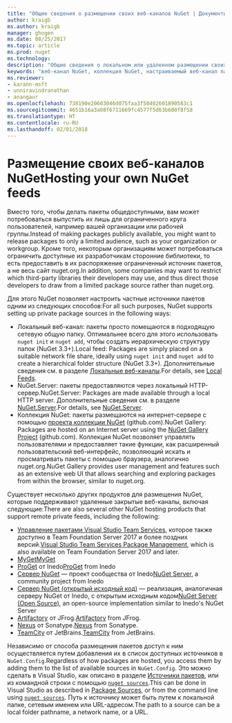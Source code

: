 ```yaml
---
title: "Общие сведения о размещении своих веб-каналов NuGet | Документы Майкрософт"
author: kraigb
ms.author: kraigb
manager: ghogen
ms.date: 08/25/2017
ms.topic: article
ms.prod: nuget
ms.technology: 
description: "Общие сведения о локальном или удаленном размещении своих веб-каналов пакетов NuGet или коллекций."
keywords: "веб-канал NuGet, коллекция NuGet, настраиваемый веб-канал пакетов, NuGet.Server"
ms.reviewer:
- karann-msft
- unniravindranathan
- anangaur
ms.openlocfilehash: 738190e20603046d075faa3f50402601890583c1
ms.sourcegitcommit: 4651b16a3a08f6711669fc4577f5d63b600f8f58
ms.translationtype: HT
ms.contentlocale: ru-RU
ms.lasthandoff: 02/01/2018
---
```

# <a name="hosting-your-own-nuget-feeds"></a><span data-ttu-id="042bc-104">Размещение своих веб-каналов NuGet</span><span class="sxs-lookup"><span data-stu-id="042bc-104">Hosting your own NuGet feeds</span></span>

<span data-ttu-id="042bc-105">Вместо того, чтобы делать пакеты общедоступными, вам может потребоваться выпустить их лишь для ограниченного круга пользователей, например вашей организации или рабочей группы.</span><span class="sxs-lookup"><span data-stu-id="042bc-105">Instead of making packages publicly available, you might want to release packages to only a limited audience, such as your organization or workgroup.</span></span> <span data-ttu-id="042bc-106">Кроме того, некоторым организациям может потребоваться ограничить доступные их разработчикам сторонние библиотеки, то есть предоставить в их распоряжение ограниченный источник пакетов, а не весь сайт nuget.org.</span><span class="sxs-lookup"><span data-stu-id="042bc-106">In addition, some companies may want to restrict which third-party libraries their developers may use, and thus direct those developers to draw from a limited package source rather than nuget.org.</span></span>

<span data-ttu-id="042bc-107">Для этого NuGet позволяет настроить частные источники пакетов одним из следующих способов:</span><span class="sxs-lookup"><span data-stu-id="042bc-107">For all such purposes, NuGet supports setting up private package sources in the following ways:</span></span>

- <span data-ttu-id="042bc-108">Локальный веб-канал: пакеты просто помещаются в подходящую сетевую общую папку. Оптимальнее всего для этого использовать `nuget init` и `nuget add`, чтобы создать иерархическую структуру папок (NuGet 3.3+).</span><span class="sxs-lookup"><span data-stu-id="042bc-108">Local feed: Packages are simply placed on a suitable network file share, ideally using `nuget init` and `nuget add` to create a hierarchical folder structure (NuGet 3.3+).</span></span> <span data-ttu-id="042bc-109">Дополнительные сведения см. в разделе [Локальные веб-каналы](../hosting-packages/local-feeds.md).</span><span class="sxs-lookup"><span data-stu-id="042bc-109">For details, see [Local Feeds](../hosting-packages/local-feeds.md).</span></span>
- <span data-ttu-id="042bc-110">NuGet.Server: пакеты предоставляются через локальный HTTP-сервер.</span><span class="sxs-lookup"><span data-stu-id="042bc-110">NuGet.Server: Packages are made available through a local HTTP server.</span></span> <span data-ttu-id="042bc-111">Дополнительные сведения см. в разделе [NuGet.Server](../hosting-packages/nuget-server.md).</span><span class="sxs-lookup"><span data-stu-id="042bc-111">For details, see [NuGet.Server](../hosting-packages/nuget-server.md).</span></span>
- <span data-ttu-id="042bc-112">Коллекция NuGet: пакеты размещаются на интернет-сервере с помощью [проекта коллекции NuGet](https://github.com/NuGet/NuGetGallery#build-and-run-the-gallery-in-arbitrary-number-easy-steps) (github.com).</span><span class="sxs-lookup"><span data-stu-id="042bc-112">NuGet Gallery: Packages are hosted on an Internet server using the [NuGet Gallery Project](https://github.com/NuGet/NuGetGallery#build-and-run-the-gallery-in-arbitrary-number-easy-steps) (github.com).</span></span> <span data-ttu-id="042bc-113">Коллекция NuGet позволяет управлять пользователями и предоставляет такие функции, как расширенный пользовательский веб-интерфейс, позволяющий искать и просматривать пакеты с помощью браузера, аналогично nuget.org.</span><span class="sxs-lookup"><span data-stu-id="042bc-113">NuGet Gallery provides user management and features such as an extensive web UI that allows searching and exploring packages from within the browser, similar to nuget.org.</span></span>

<span data-ttu-id="042bc-114">Существует несколько других продуктов для размещения NuGet, которые поддерживают удаленные закрытые веб-каналы, включая следующие:</span><span class="sxs-lookup"><span data-stu-id="042bc-114">There are also several other NuGet hosting products that support remote private feeds, including the following:</span></span>

- <span data-ttu-id="042bc-115">[Управление пакетами Visual Studio Team Services](https://www.visualstudio.com/docs/package/nuget/publish), которое также доступно в Team Foundation Server 2017 и более поздних версий.</span><span class="sxs-lookup"><span data-stu-id="042bc-115">[Visual Studio Team Services Package Management](https://www.visualstudio.com/docs/package/nuget/publish), which is also available on Team Foundation Server 2017 and later.</span></span>
- [<span data-ttu-id="042bc-116">MyGet</span><span class="sxs-lookup"><span data-stu-id="042bc-116">MyGet</span></span>](http://myget.org)
- <span data-ttu-id="042bc-117">[ProGet](http://inedo.com/proget) от Inedo</span><span class="sxs-lookup"><span data-stu-id="042bc-117">[ProGet](http://inedo.com/proget) from Inedo</span></span>
- <span data-ttu-id="042bc-118">[Сервер NuGet](http://nugetserver.net/) — проект сообщества от Inedo</span><span class="sxs-lookup"><span data-stu-id="042bc-118">[NuGet Server](http://nugetserver.net/), a community project from Inedo</span></span>
- <span data-ttu-id="042bc-119">[Сервер NuGet (открытый исходный код)](http://nuget-server.net) — реализация, аналогичная серверу NuGet от Inedo, с открытым исходным кодом</span><span class="sxs-lookup"><span data-stu-id="042bc-119">[NuGet Server (Open Source)](http://nuget-server.net), an open-source implementation similar to Inedo's NuGet Server</span></span>
- <span data-ttu-id="042bc-120">[Artifactory](https://www.jfrog.com/artifactory/) от JFrog.</span><span class="sxs-lookup"><span data-stu-id="042bc-120">[Artifactory](https://www.jfrog.com/artifactory/) from JFrog.</span></span>
- <span data-ttu-id="042bc-121">[Nexus](http://www.sonatype.org/nexus/) от Sonatype.</span><span class="sxs-lookup"><span data-stu-id="042bc-121">[Nexus](http://www.sonatype.org/nexus/) from Sonatype.</span></span>
- <span data-ttu-id="042bc-122">[TeamCity](https://www.jetbrains.com/teamcity/) от JetBrains.</span><span class="sxs-lookup"><span data-stu-id="042bc-122">[TeamCity](https://www.jetbrains.com/teamcity/) from JetBrains.</span></span>

<span data-ttu-id="042bc-123">Независимо от способа размещения пакетов доступ к ним осуществляется путем добавления их в список доступных источников в `NuGet.Config`.</span><span class="sxs-lookup"><span data-stu-id="042bc-123">Regardless of how packages are hosted, you access them by adding them to the list of available sources in `NuGet.Config`.</span></span> <span data-ttu-id="042bc-124">Это можно сделать в Visual Studio, как описано в разделе [Источники пакетов](../tools/package-manager-ui.md#package-sources), или из командной строки с помощью [`nuget sources`](../tools/cli-ref-sources.md).</span><span class="sxs-lookup"><span data-stu-id="042bc-124">This can be done in Visual Studio as described in [Package Sources](../tools/package-manager-ui.md#package-sources), or from the command line using [`nuget sources`](../tools/cli-ref-sources.md).</span></span> <span data-ttu-id="042bc-125">Путь к источнику может быть путем к локальной папке, сетевым именем или URL-адресом.</span><span class="sxs-lookup"><span data-stu-id="042bc-125">The path to a source can be a local folder pathname, a network name, or a URL.</span></span>
